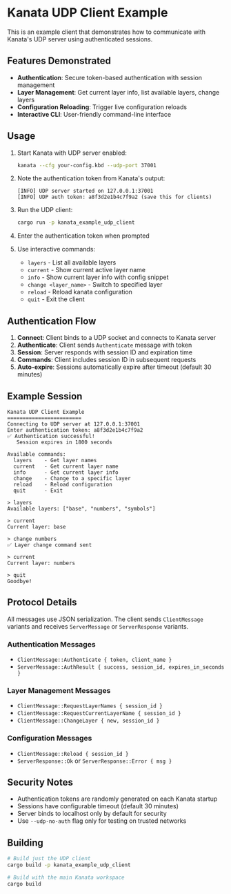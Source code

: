# Kanata UDP Client Example

This is an example client that demonstrates how to communicate with Kanata's UDP server using authenticated sessions.

## Features Demonstrated

- **Authentication**: Secure token-based authentication with session management
- **Layer Management**: Get current layer info, list available layers, change layers
- **Configuration Reloading**: Trigger live configuration reloads
- **Interactive CLI**: User-friendly command-line interface

## Usage

1. Start Kanata with UDP server enabled:
   ```bash
   kanata --cfg your-config.kbd --udp-port 37001
   ```

2. Note the authentication token from Kanata's output:
   ```
   [INFO] UDP server started on 127.0.0.1:37001  
   [INFO] UDP auth token: a8f3d2e1b4c7f9a2 (save this for clients)
   ```

3. Run the UDP client:
   ```bash
   cargo run -p kanata_example_udp_client
   ```

4. Enter the authentication token when prompted

5. Use interactive commands:
   - `layers` - List all available layers
   - `current` - Show current active layer name  
   - `info` - Show current layer info with config snippet
   - `change <layer_name>` - Switch to specified layer
   - `reload` - Reload kanata configuration
   - `quit` - Exit the client

## Authentication Flow

1. **Connect**: Client binds to a UDP socket and connects to Kanata server
2. **Authenticate**: Client sends `Authenticate` message with token
3. **Session**: Server responds with session ID and expiration time
4. **Commands**: Client includes session ID in subsequent requests
5. **Auto-expire**: Sessions automatically expire after timeout (default 30 minutes)

## Example Session

```
Kanata UDP Client Example
========================
Connecting to UDP server at 127.0.0.1:37001
Enter authentication token: a8f3d2e1b4c7f9a2
✅ Authentication successful!
   Session expires in 1800 seconds

Available commands:
  layers    - Get layer names
  current   - Get current layer name
  info      - Get current layer info  
  change    - Change to a specific layer
  reload    - Reload configuration
  quit      - Exit

> layers
Available layers: ["base", "numbers", "symbols"]

> current  
Current layer: base

> change numbers
✅ Layer change command sent

> current
Current layer: numbers

> quit
Goodbye!
```

## Protocol Details

All messages use JSON serialization. The client sends `ClientMessage` variants and receives `ServerMessage` or `ServerResponse` variants.

### Authentication Messages
- `ClientMessage::Authenticate { token, client_name }`
- `ServerMessage::AuthResult { success, session_id, expires_in_seconds }`

### Layer Management Messages
- `ClientMessage::RequestLayerNames { session_id }`
- `ClientMessage::RequestCurrentLayerName { session_id }`  
- `ClientMessage::ChangeLayer { new, session_id }`

### Configuration Messages
- `ClientMessage::Reload { session_id }`
- `ServerResponse::Ok` or `ServerResponse::Error { msg }`

## Security Notes

- Authentication tokens are randomly generated on each Kanata startup
- Sessions have configurable timeout (default 30 minutes)
- Server binds to localhost only by default for security
- Use `--udp-no-auth` flag only for testing on trusted networks

## Building

```bash
# Build just the UDP client
cargo build -p kanata_example_udp_client

# Build with the main Kanata workspace  
cargo build
```